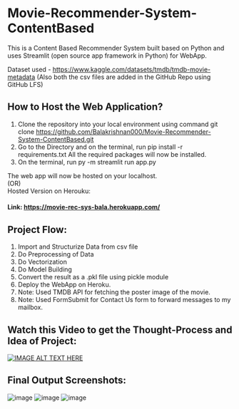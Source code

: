 # Movie-Recommender-System-ContentBased
This is a Content Based Recommender System built based on Python and uses Streamlit (open source app framework in Python) for WebApp.


Dataset used - https://www.kaggle.com/datasets/tmdb/tmdb-movie-metadata
(Also both the csv files are added in the GitHub Repo using GitHub LFS)

## How to Host the Web Application?
1. Clone the repository into your local environment using command git clone https://github.com/Balakrishnan000/Movie-Recommender-System-ContentBased.git <br>
2. Go to the Directory and on the terminal, run pip install -r requirements.txt All the required packages will now be installed.<br>
3. On the terminal, run py -m streamlit run app.py <br>

The web app will now be hosted on your localhost.
<br>
(OR)<br>
Hosted Version on Herouku:<br>
#### Link: https://movie-rec-sys-bala.herokuapp.com/

## Project Flow:

1. Import and Structurize Data from csv file
2. Do Preprocessing of Data
3. Do Vectorization
4. Do Model Building
5. Convert the result as a .pkl file using pickle module
6. Deploy the WebApp on Heroku.
7. Note: Used TMDB API for fetching the poster image of the movie.
8. Note: Used FormSubmit for Contact Us form to forward messages to my mailbox.

## Watch this Video to get the Thought-Process and Idea of Project:
[![IMAGE ALT TEXT HERE](https://img.youtube.com/vi/XfGXjw0um0E/0.jpg)](https://www.youtube.com/watch?v=XfGXjw0um0E)

## Final Output Screenshots: 
![image](https://user-images.githubusercontent.com/70379877/175554131-dfc35a5b-3381-4473-ae9c-1d5ecdd80169.png)
![image](https://user-images.githubusercontent.com/70379877/175555382-8d35656c-4e0b-4a30-811a-421cb1fdd635.png)
![image](https://user-images.githubusercontent.com/70379877/175555695-74980de6-9922-4715-861b-c54e72cdb41d.png)

